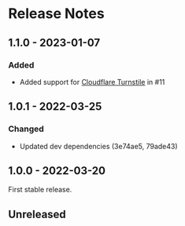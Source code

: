 # Release Notes

## 1.1.0 - 2023-01-07

### Added

- Added support for [Cloudflare Turnstile](https://www.cloudflare.com/products/turnstile/) in #11

## 1.0.1 - 2022-03-25

### Changed

- Updated dev dependencies (3e74ae5, 79ade43)

## 1.0.0 - 2022-03-20

First stable release.

## Unreleased
